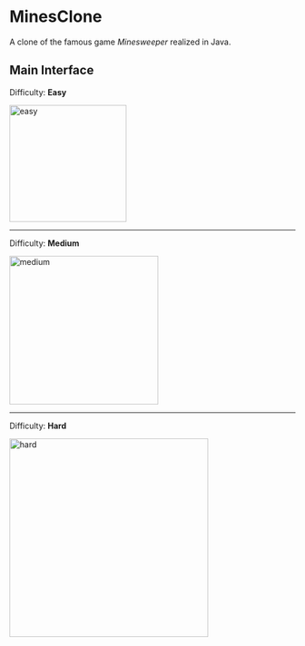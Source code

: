 # MinesClone 

A clone of the famous game *Minesweeper* realized in Java.

## Main Interface

Difficulty: **Easy**

<img width="206" alt="easy" src="https://user-images.githubusercontent.com/29896316/107884938-c0780280-6ef7-11eb-96c6-78db3c214d01.png">
<hr/>

Difficulty: **Medium**

<img width="262" alt="medium" src="https://user-images.githubusercontent.com/29896316/107884967-edc4b080-6ef7-11eb-862b-1ead833d5769.png">
<hr/>

Difficulty: **Hard**

<img width="350" alt="hard" src="https://user-images.githubusercontent.com/29896316/107884954-de456780-6ef7-11eb-8779-05f05ee0a82a.png">
